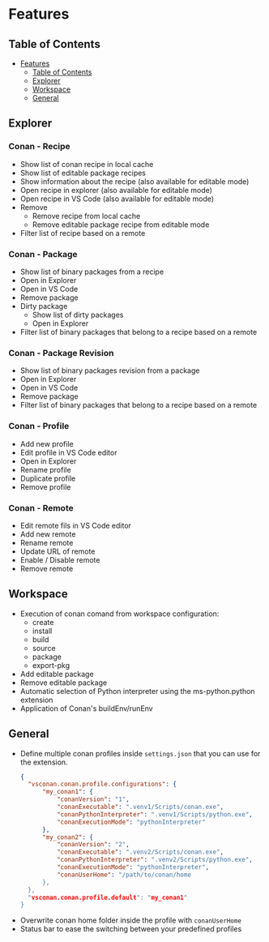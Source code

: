 # Features

## Table of Contents
- [Features](#features)
  - [Table of Contents](#table-of-contents)
  - [Explorer](#explorer)
  - [Workspace](#workspace)
  - [General](#general)

## Explorer
### Conan - Recipe
* Show list of conan recipe in local cache
* Show list of editable package recipes
* Show information about the recipe (also available for editable mode)
* Open recipe in explorer (also available for editable mode)
* Open recipe in VS Code (also available for editable mode)
* Remove
  * Remove recipe from local cache
  * Remove editable package recipe from editable mode
* Filter list of recipe based on a remote
  
### Conan - Package
* Show list of binary packages from a recipe
* Open in Explorer
* Open in VS Code
* Remove package
* Dirty package
  * Show list of dirty packages
  * Open in Explorer
* Filter list of binary packages that belong to a recipe based on a remote

### Conan - Package Revision
* Show list of binary packages revision from a package
* Open in Explorer
* Open in VS Code
* Remove package
* Filter list of binary packages that belong to a recipe based on a remote

### Conan - Profile
* Add new profile
* Edit profile in VS Code editor
* Open in Explorer
* Rename profile
* Duplicate profile 
* Remove profile

### Conan - Remote
* Edit remote fils in VS Code editor
* Add new remote
* Rename remote
* Update URL of remote
* Enable / Disable remote
* Remove remote

## Workspace
* Execution of conan comand from workspace configuration:
  * create
  * install
  * build
  * source
  * package
  * export-pkg
* Add editable package
* Remove editable package
* Automatic selection of Python interpreter using the ms-python.python extension
* Application of Conan's buildEnv/runEnv

## General
* Define multiple conan profiles inside `settings.json` that you can use for the extension.
  ```json
  {
    "vsconan.conan.profile.configurations": {
        "my_conan1": {
            "conanVersion": "1",
            "conanExecutable": ".venv1/Scripts/conan.exe",
            "conanPythonInterpreter": ".venv1/Scripts/python.exe",
            "conanExecutionMode": "pythonInterpreter"
        },
        "my_conan2": {
            "conanVersion": "2",
            "conanExecutable": ".venv2/Scripts/conan.exe",
            "conanPythonInterpreter": ".venv2/Scripts/python.exe",
            "conanExecutionMode": "pythonInterpreter",
            "conanUserHome": "/path/to/conan/home
        },
    },
    "vsconan.conan.profile.default": "my_conan1"
  }
  ```
* Overwrite conan home folder inside the profile with `conanUserHome`
* Status bar to ease the switching between your predefined profiles